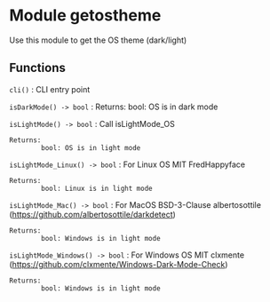Module getostheme
=================
Use this module to get the OS theme (dark/light)

Functions
---------

    
`cli()`
:   CLI entry point

    
`isDarkMode() ‑> bool`
:   Returns:
            bool: OS is in dark mode

    
`isLightMode() ‑> bool`
:   Call isLightMode_OS
    
    Returns:
            bool: OS is in light mode

    
`isLightMode_Linux() ‑> bool`
:   For Linux OS MIT FredHappyface
    
    Returns:
            bool: Linux is in light mode

    
`isLightMode_Mac() ‑> bool`
:   For MacOS BSD-3-Clause albertosottile
    (https://github.com/albertosottile/darkdetect)
    
    Returns:
            bool: Windows is in light mode

    
`isLightMode_Windows() ‑> bool`
:   For Windows OS MIT clxmente
    (https://github.com/clxmente/Windows-Dark-Mode-Check)
    
    Returns:
            bool: Windows is in light mode